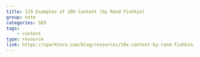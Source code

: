 ```yaml
---
title: 119 Examples of 10X Content (by Rand Fishkin)
group: note
categories: SEO
tags:
    - content
type: resource
link: https://sparktoro.com/blog/resources/10x-content-by-rand-fishkin/
---
```

